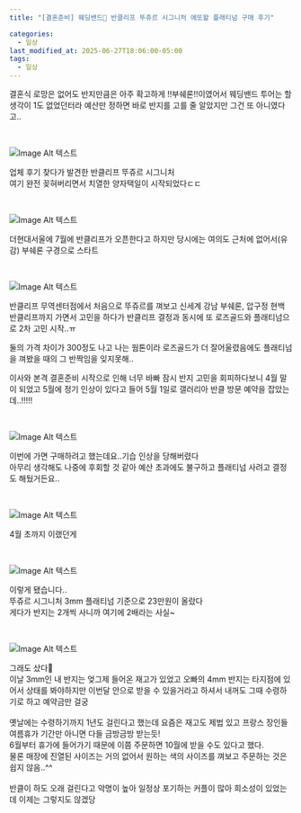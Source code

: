 ```yaml
---
title: "[결혼준비] 웨딩밴드💍 반클리프 뚜쥬르 시그니처 에또왈 플래티넘 구매 후기"

categories:
  - 일상
last_modified_at: 2025-06-27T18:06:00-05:00
tags:
  - 일상
---
```


결혼식 로망은 없어도 반지만큼은 아주 확고하게 !!부쉐론!!이였어서 웨딩밴드 투어는 할 생각이 1도 없었던터라 예산만 정하면  바로 반지를 고를 줄 알았지만 그건 또 아니였다고..

<br>

![Image Alt 텍스트](/assets/img/review/20250627/24.jpg) <br>

업체 후기 찾다가 발견한 반클리프 뚜쥬르 시그니처 <br>
여기 완전 꽂혀버리면서 치열한 양자택일이 시작되었다ㄷㄷ <br>

<br>

![Image Alt 텍스트](/assets/img/review/20250627/26.JPG) <br>

더현대서울에 7월에 반클리프가 오픈한다고 하지만 당시에는 여의도 근처에 없어서(유감) 부쉐론 구경으로 스타트 <br>

<br>

![Image Alt 텍스트](/assets/img/review/20250627/25.JPG) <br>

반클리프 무역센터점에서 처음으로 뚜쥬르를 껴보고 신세계 강남 부쉐론, 압구정 현백 반클리프까지 가면서 고민을 하다가 반클리프 결정과 동시에 또 로즈골드와 플래티넘으로 2차 고민 시작..ㅠ <br>

둘의 가격 차이가 300정도 나고 나는 웜톤이라 로즈골드가 더 잘어울렸음에도 플래티넘을 껴봤을 때의 그 반짝임을 잊지못해.. <br>

이사와 본격 결혼준비 시작으로 인해 너무 바빠 잠시 반지 고민을 회피하다보니 4월 말이 되었고 5월에 정기 인상이 있다고 들어 5월 1일로 갤러리아 반클 방문 예약을 잡았는데..!!!!! <br>

<br>

![Image Alt 텍스트](/assets/img/review/20250627/21.JPG) <br>

이번에 가면 구매하려고 했는데요..기습 인상을 당해버렸다 <br>
아무리 생각해도 나중에 후회할 것 같아 예산 초과에도 불구하고 플래티넘 사려고 결정도 해뒀거든요.. <br>

<br>

![Image Alt 텍스트](/assets/img/review/20250627/22.JPG) <br>

4월 초까지 이랬던게 <br>

<br>

![Image Alt 텍스트](/assets/img/review/20250627/23.JPG) <br>

이렇게 됐습니다.. <br>
뚜쥬르 시그니처 3mm 플래티넘 기준으로 23만원이 올랐다 <br>
게다가 반지는 2개씩 사니까 여기에 2배라는 사실~ <br>

<br>

![Image Alt 텍스트](/assets/img/review/20250627/1.JPG) <br>

그래도 샀다🥹 <br>
이날 3mm인 내 반지는 엊그제 들어온 재고가 있었고 오빠의 4mm 반지는 타지점에 있어서 상태를 봐야하지만 이번달 안으로 받을 수 있을거라고 하셔서 내꺼도 그때 수령하기로 하고 예약금만 걸궁 <br>
<br>
옛날에는 수령하기까지 1년도 걸린다고 했는데 요즘은 재고도 제법 있고 프랑스 장인들 여름휴가 기간만 아니면 다들 금방금방 받는듯! <br>
6월부터 휴가에 들어가기 때문에 이쯤 주문하면 10월에 받을 수도 있다고 했다. <br>
물론 매장에 진열된 사이즈는 거의 없어서 원하는 색의 사이즈를 껴보고 주문하는 것은 쉽지 않음..^^ <br>
<br>
반클이 하도 오래 걸린다고 악명이 높아 일정상 포기하는 커플이 많아 희소성이 있었는데 이제는 그렇지도 않겠당 <br>

